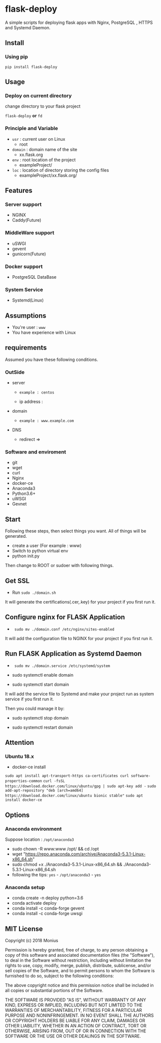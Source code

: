 # flask-deploy

A simple scripts for deploying flask apps with Nginx, PostgreSQL , HTTPS and Systemd Daemon.

## Install

### Using pip 

`pip install flask-deploy`

## Usage

### Deploy on current directory

change directory to your flask project

`flask-deploy` **or** `fd`

### Principle and Variable

- `usr` : current user on Linux
  - root 
- `domain` : domain name of the site
  - xx.flask.org
- `env` : root location of the project
  - exampleProject/ 
- `loc` : location of directory storing the config files
  - exampleProject/xx.flask.org/

## Features

### Server support

- NGINX
- Caddy(Future)

### MiddleWare support

- uSWGI
- gevent
- gunicorn(Future)

### Docker support

- PostgreSQL DataBase

### System Service

- Systemd(Linux)

## Assumptions

- You're user : `www`
- You have experience with Linux

## requirements

Assumed you have these following conditions.

### OutSide

- server
    - `example : centos`

    - ip address : 

- domain
    - `example : www.example.com`

- DNS
    - redirect <domain> => <ip>


### Software and enviroment

- git
- wget
- curl
- Nginx
- docker-ce
- Anaconda3
- Python3.6+
- uWSGI
- Gevnet

## Start

Following these steps, then select things you want. All of things will be generated.

- create a user (For example : www)
- Switch to python virtual env
- python init.py

Then change to ROOT or sudoer with following things.

## Get SSL

- Run ``` sudo ./domain.sh ```

It will generate the certifications(.cer,.key) for your project if you first run it.

## Configure nginx for FLASK Application

- ``` sudo mv ./domain.conf /etc/nginx/sites-enabled```

It will add the configuration file to NGINX for your project if you first run it.

## Run FLASK Application as Systemd Daemon

- ``` sudo mv ./domain.service /etc/systemd/system```

- sudo systemctl enable domain

- sudo systemctl start domain

It will add the service file to Systemd and make your project run as system service if you first run it.

Then you could manage it by:

- sudo systemctl stop domain

- sudo systemctl restart domain


## Attention

### Ubuntu 18.x

- docker-ce install 

`sudo apt install apt-transport-https ca-certificates curl software-properties-common`
`curl -fsSL https://download.docker.com/linux/ubuntu/gpg | sudo apt-key add -`
`sudo add-apt-repository "deb [arch=amd64] https://download.docker.com/linux/ubuntu bionic stable"`
`sudo apt install docker-ce`

## Options

### Anaconda environment

Suppose location : `/opt/anaconda3`

- sudo chown -R www:www /opt/ && cd /opt
- wget "https://repo.anaconda.com/archive/Anaconda3-5.3.1-Linux-x86_64.sh"
- sudo chmod +x ./Anaconda3-5.3.1-Linux-x86_64.sh && ./Anaconda3-5.3.1-Linux-x86_64.sh
- following the tips: `yes` - `/opt/anaconda3` - `yes`

### Anaconda setup

- conda create -n deploy python=3.6
- conda activate deploy
- conda install -c conda-forge gevent
- conda install -c conda-forge uwsgi

## MIT License

Copyright (c) 2018 Monius

Permission is hereby granted, free of charge, to any person obtaining a copy
of this software and associated documentation files (the "Software"), to deal
in the Software without restriction, including without limitation the rights
to use, copy, modify, merge, publish, distribute, sublicense, and/or sell
copies of the Software, and to permit persons to whom the Software is
furnished to do so, subject to the following conditions:

The above copyright notice and this permission notice shall be included in all
copies or substantial portions of the Software.

THE SOFTWARE IS PROVIDED "AS IS", WITHOUT WARRANTY OF ANY KIND, EXPRESS OR
IMPLIED, INCLUDING BUT NOT LIMITED TO THE WARRANTIES OF MERCHANTABILITY,
FITNESS FOR A PARTICULAR PURPOSE AND NONINFRINGEMENT. IN NO EVENT SHALL THE
AUTHORS OR COPYRIGHT HOLDERS BE LIABLE FOR ANY CLAIM, DAMAGES OR OTHER
LIABILITY, WHETHER IN AN ACTION OF CONTRACT, TORT OR OTHERWISE, ARISING FROM,
OUT OF OR IN CONNECTION WITH THE SOFTWARE OR THE USE OR OTHER DEALINGS IN THE
SOFTWARE.